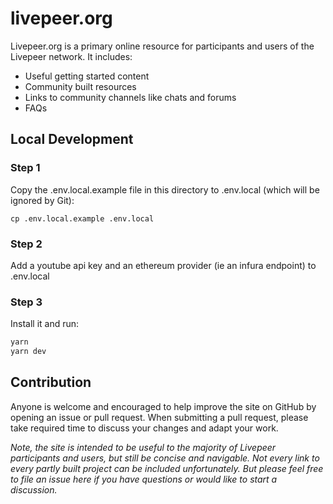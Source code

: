 # livepeer.org

Livepeer.org is a primary online resource for participants and users of the
Livepeer network. It includes:

- Useful getting started content
- Community built resources
- Links to community channels like chats and forums
- FAQs

## Local Development

### Step 1

Copy the .env.local.example file in this directory to .env.local (which will be
ignored by Git):

`cp .env.local.example .env.local`

### Step 2

Add a youtube api key and an ethereum provider (ie an infura endpoint) to
.env.local

### Step 3

Install it and run:

```bash
yarn
yarn dev
```

## Contribution

Anyone is welcome and encouraged to help improve the site on GitHub by opening
an issue or pull request. When submitting a pull request, please take required
time to discuss your changes and adapt your work.

_Note, the site is intended to be useful to the majority of Livepeer
participants and users, but still be concise and navigable. Not every link to
every partly built project can be included unfortunately. But please feel free
to file an issue here if you have questions or would like to start a
discussion._
